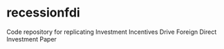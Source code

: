 # recessionfdi
Code repository for replicating Investment Incentives Drive Foreign Direct Investment Paper
